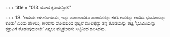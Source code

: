 +++
title = "013 ಹೋದ ಕೃತಿಯನ್ತಿರಲಿ"

+++
13. 'ಆದುದು ಆಗಿಹೋಯಿತು, ಇನ್ನು ಮುಂದಾದರೂ ಪಾಂಡವರನ್ನು ಕರೆಸಿ ಅವರನ್ನು ಆದರಿಸಿ ಭೂಮಿಯನ್ನು ಕೊಡು' ಎಂದು ಹೇಳಲು, ಕೌರವನು ರೋಷದಿಂದ ಥಟ್ಟನೆ ಮೇಲಕ್ಕೆದ್ದು ತನ್ನ ತೊಡೆಯನ್ನು ತಟ್ಟಿ 'ಭೂಮಿಯನ್ನು ಶತ್ರುವಿಗೆ ಕೊಡುವುದುಂಟೇ' ಎನ್ನಲು ಮೈತ್ರೇಯನು ಸಿಟ್ಟಿನಿಂದ ಶಪಿಸಿದನು.